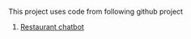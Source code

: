 This project uses code from following github project
1. [Restaurant chatbot](https://github.com/JiteshGaikwad/Restaurant-Search-Bot)
